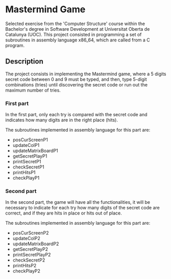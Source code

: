 # Mastermind Game

Selected exercise from the 'Computer Structure' course within the Bachelor's degree in Software Development at Universitat Oberta de Catalunya (UOC). This project consisted in programming a set of subroutines in assembly language x86_64, which are called from a C program. 

## Description

The project consists in implementing the Mastermind game, where a 5 digits secret  code between 0 and 9 must be typed, and then, type 5-digit combinations (tries) until  discovering the secret code or run out the maximum number of tries. 
 
### First part

In the first part, only each try is compared with the secret code and indicates how many digits are in the right place (hits). 

The subroutines implemented in assembly language for this part are:
- posCurScreenP1 
- updateColP1 
- updateMatrixBoardP1 
- getSecretPlayP1 
- printSecretP1 
- checkSecretP1 
- printHitsP1 
- checkPlayP1 
 
### Second part

In the second part, the game will have all the functionalities, it will be necessary to indicate for each try how many digits of the secret code are correct, and if they are hits in place or hits out of place. 
 
The subroutines implemented in assembly language for this part are:
- posCurScreenP2 
- updateColP2 
- updateMatrixBoardP2 
- getSecretPlayP2 
- printSecretPlayP2 
- checkSecretP2 
- printHitsP2 
- checkPlayP2 

